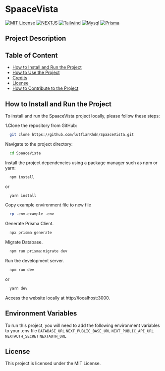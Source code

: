 
# SpaaceVista

[![MIT License](https://img.shields.io/badge/License-MIT-blue.svg)](https://choosealicense.com/licenses/mit/) [![NEXTJS](https://img.shields.io/badge/Next.js-13-green.svg)](https://nextjs.org/) [![Tailwind](https://img.shields.io/badge/Tailwind-lastest-green.svg)](https://tailwindcss.com/) [![Mysql](https://img.shields.io/badge/mysql-lastest-green.svg)](https://www.mysql.com/) [![Prisma](https://img.shields.io/badge/Prisma-lastest-green.svg)](https://www.prisma.io/)

## Project Description

## Table of Content

 - [How to Install and Run the Project](#How-to-Install-and-Run-the-Project)
 - [How to Use the Project](#How-to-Use-the-Project)
 - [Credits](#Credits)
 - [License](#license)
 - [How to Contribute to the Project](#How-to-Contribute-to-the-Project)

## How to Install and Run the Project
To install and run the SpaaceVista project locally, please follow these steps:

 1.Clone the repository from GitHub:    
```bash
  git clone https://github.com/lutfianRhdn/SpaaceVista.git
```

Navigate to the project directory:
```bash
  cd SpaaceVista
```
Install the project dependencies using a package manager such as npm or yarn:
```bash
  npm install
```
or
```bash
  yarn install
```
Copy example environment file to new file
```bash
  cp .env.example .env
```

Generate Prisma Client.
```bash
  npx prisma generate
```

Migrate Database.
```bash
  npm run prisma:migrate dev
```

Run the development server.
```bash
  npm run dev
```
or
```bash
  yarn dev
```
Access the website locally at http://localhost:3000.


## Environment Variables

To run this project, you will need to add the following environment variables to your .env file
`DATABASE_URL`
`NEXT_PUBLIC_BASE_URL`
`NEXT_PUBLIC_API_URL`
`NEXTAUTH_SECRET`
`NEXTAUTH_URL`

## License

This project is licensed under the MIT License.


